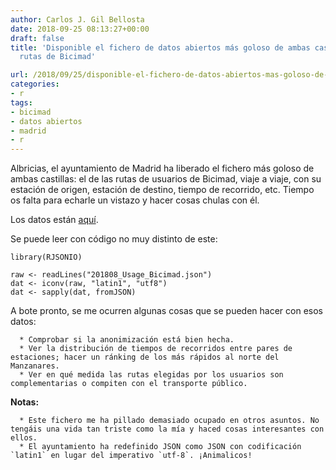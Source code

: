 ```yaml
---
author: Carlos J. Gil Bellosta
date: 2018-09-25 08:13:27+00:00
draft: false
title: 'Disponible el fichero de datos abiertos más goloso de ambas castillas: las
  rutas de Bicimad'

url: /2018/09/25/disponible-el-fichero-de-datos-abiertos-mas-goloso-de-ambas-castillas-las-rutas-de-bicimad/
categories:
- r
tags:
- bicimad
- datos abiertos
- madrid
- r
---
```


Albricias, el ayuntamiento de Madrid ha liberado el fichero más goloso de ambas castillas: el de las rutas de usuarios de Bicimad, viaje a viaje, con su estación de origen, estación de destino, tiempo de recorrido, etc. Tiempo os falta para echarle un vistazo y hacer cosas chulas con él.

Los datos están [aquí](http://opendata.emtmadrid.es/Datos-estaticos/Datos-generales-(1)).

Se puede leer con código no muy distinto de este:




    library(RJSONIO)

    raw <- readLines("201808_Usage_Bicimad.json")
    dat <- iconv(raw, "latin1", "utf8")
    dat <- sapply(dat, fromJSON)




A bote pronto, se me ocurren algunas cosas que se pueden hacer con esos datos:



	  * Comprobar si la anonimización está bien hecha.
	  * Ver la distribución de tiempos de recorridos entre pares de estaciones; hacer un ránking de los más rápidos al norte del Manzanares.
	  * Ver en qué medida las rutas elegidas por los usuarios son complementarias o compiten con el transporte público.


**Notas:**



	  * Este fichero me ha pillado demasiado ocupado en otros asuntos. No tengáis una vida tan triste como la mía y haced cosas interesantes con ellos.
	  * El ayuntamiento ha redefinido JSON como JSON con codificación `latin1` en lugar del imperativo `utf-8`. ¡Animalicos!






